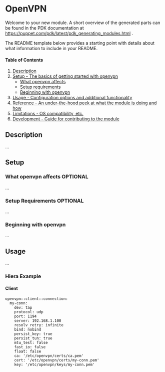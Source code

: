 
# OpenVPN

Welcome to your new module. A short overview of the generated parts can be found in the PDK documentation at https://puppet.com/pdk/latest/pdk_generating_modules.html .

The README template below provides a starting point with details about what information to include in your README.







#### Table of Contents

1. [Description](#description)
2. [Setup - The basics of getting started with openvpn](#setup)
    * [What openvpn affects](#what-openvpn-affects)
    * [Setup requirements](#setup-requirements)
    * [Beginning with openvpn](#beginning-with-openvpn)
3. [Usage - Configuration options and additional functionality](#usage)
4. [Reference - An under-the-hood peek at what the module is doing and how](#reference)
5. [Limitations - OS compatibility, etc.](#limitations)
6. [Development - Guide for contributing to the module](#development)

## Description

...

## Setup

### What openvpn affects **OPTIONAL**

...

### Setup Requirements **OPTIONAL**

...

### Beginning with openvpn

...

## Usage

...

### Hiera Example
#### Client
```
openvpn::client::connection:
  my-conn:
    dev: tap
    protocol: udp
    port: 1194
    server: 192.168.1.100
    resolv_retry: infinite
    bind: nobind
    persist_key: true
    persist_tun: true
    mtu_test: false
    fast_io: false
    float: false
    ca: '/etc/openvpn/certs/ca.pem'
    cert: '/etc/openvpn/certs/my-conn.pem'
    key: '/etc/openvpn/keys/my-conn.pem'
```
